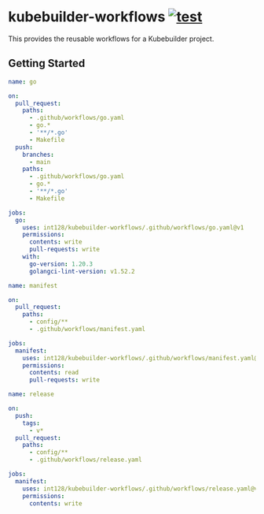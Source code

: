 # kubebuilder-workflows [![test](https://github.com/int128/kubebuilder-workflows/actions/workflows/test-workflows.yaml/badge.svg)](https://github.com/int128/kubebuilder-workflows/actions/workflows/test-workflows.yaml)

This provides the reusable workflows for a Kubebuilder project.

## Getting Started

```yaml
name: go

on:
  pull_request:
    paths:
      - .github/workflows/go.yaml
      - go.*
      - '**/*.go'
      - Makefile
  push:
    branches:
      - main
    paths:
      - .github/workflows/go.yaml
      - go.*
      - '**/*.go'
      - Makefile

jobs:
  go:
    uses: int128/kubebuilder-workflows/.github/workflows/go.yaml@v1
    permissions:
      contents: write
      pull-requests: write
    with:
      go-version: 1.20.3
      golangci-lint-version: v1.52.2
```

```yaml
name: manifest

on:
  pull_request:
    paths:
      - config/**
      - .github/workflows/manifest.yaml

jobs:
  manifest:
    uses: int128/kubebuilder-workflows/.github/workflows/manifest.yaml@v1
    permissions:
      contents: read
      pull-requests: write
```

```yaml
name: release

on:
  push:
    tags:
      - v*
  pull_request:
    paths:
      - config/**
      - .github/workflows/release.yaml

jobs:
  manifest:
    uses: int128/kubebuilder-workflows/.github/workflows/release.yaml@v1
    permissions:
      contents: write
```
